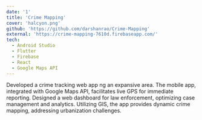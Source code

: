 ```yaml
---
date: '1'
title: 'Crime Mapping'
cover: 'halcyon.png'
github: 'https://github.com/darshanrao/Crime-Mapping'
external: 'https://crime-mapping-7610d.firebaseapp.com/'
tech:
  - Android Studio
  - Flutter
  - Firebase
  - React
  - Google Maps API
---
```



Developed a crime tracking web app ng an expansive area. The mobile app, integrated with Google Maps API, facilitates live GPS for immediate reporting. Designed a web dashboard for law enforcement, optimizing case management and analytics. Utilizing GIS, the app provides dynamic crime mapping, addressing urbanization challenges.
